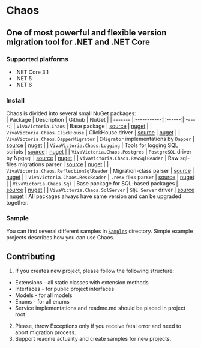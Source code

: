 # Chaos
## One of most powerful and flexible version migration tool for .NET and .NET Core

### Supported platforms
- .NET Core 3.1
- .NET 5
- .NET 6

### Install
Chaos is divided into several small NuGet packages:  
| Package | Description | Github | NuGet |
| ------- |:-----------:|:------:|:-----:|
| `VivaVictoria.Chaos` | Base package | [source](https://github.com/Viva-Victoria/Chaos/tree/master) | [nuget](https://www.nuget.org/packages/VivaVictoria.Chaos/) |
| `VivaVictoria.Chaos.ClickHouse` | ClickHouse driver | [source](https://github.com/Viva-Victoria/Chaos/tree/master/Sql/ClickHouse) | [nuget](https://www.nuget.org/packages/VivaVictoria.Chaos.ClickHouse/) |
| `VivaVictoria.Chaos.DapperMigrator` | `IMigrator` implementations by `Dapper` | [source](https://github.com/Viva-Victoria/Chaos/tree/master/Sql/DapperMigrator) | [nuget](https://www.nuget.org/packages/VivaVictoria.Chaos.DapperMigrator/) |
| `VivaVictoria.Chaos.Logging` | Tools for logging SQL scripts | [source](https://github.com/Viva-Victoria/Chaos/tree/master/Sql/Logging) | [nuget](https://www.nuget.org/packages/VivaVictoria.Chaos.SqlLogging/) |
| `VivaVictoria.Chaos.Postgres` | `PostgreSQL` driver by Npgsql | [source](https://github.com/Viva-Victoria/Chaos/tree/master/Sql/Postgres) | [nuget](https://www.nuget.org/packages/VivaVictoria.Chaos.Postgres/) |
| `VivaVictoria.Chaos.RawSqlReader` | Raw sql-files migrations parser | [source](https://github.com/Viva-Victoria/Chaos/tree/master/Sql/RawSqlReader) | [nuget](https://www.nuget.org/packages/VivaVictoria.Chaos.RawSqlReader/) |
| `VivaVictoria.Chaos.ReflectionSqlReader` | Migration-class parser | [source](https://github.com/Viva-Victoria/Chaos/tree/master/Sql/ReflectionSqlReader) | [nuget](https://www.nuget.org/packages/VivaVictoria.Chaos.ReflectionSqlReader/) |
| `VivaVictoria.Chaos.ResxReader` | `.resx` files parser | [source](https://github.com/Viva-Victoria/Chaos/tree/master/Sql/ResxReader) | [nuget](https://www.nuget.org/packages/VivaVictoria.Chaos.ResxReader/) |
| `VivaVictoria.Chaos.Sql` | Base package for SQL-based packages | [source](https://github.com/Viva-Victoria/Chaos/tree/master/Sql/Sql) | [nuget](https://www.nuget.org/packages/VivaVictoria.Chaos.Sql/) |
| `VivaVictoria.Chaos.SqlServer` | `SQL Server` driver | [source](https://github.com/Viva-Victoria/Chaos/tree/master/Sql/SqlServer) | [nuget](https://www.nuget.org/packages/VivaVictoria.Chaos.SqlServer/) |
All packages always have same version and can be upgraded together.

### Sample
You can find several different samples in [`Samples`](https://github.com/Viva-Victoria/Chaos/tree/master/Samples) directory. Simple example projects describes how you can use Chaos.

## Contributing
1. If you creates new project, please follow the following structure:
* Extensions - all static classes with extension methods
* Interfaces - for public project interfaces
* Models - for all models
* Enums - for all enums
* Service implementations and readme.md should be placed in project root
2. Please, throw Exceptions only if you receive fatal error and need to abort migration process.
3. Support readme actuality and create samples for new projects.
